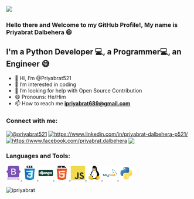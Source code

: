 ![](https://komarev.com/ghpvc/?username=ipriyabrat&color=47ccb3)

### Hello there and Welcome to my GitHub Profile!, My name is Priyabrat Dalbehera 😄

## I'm a Python Developer 💻, a Programmer💻, an Engineer 😅
- 👋 Hi, I’m @Priyabrat521
- 👀 I’m interested in coding
- 💞️ I’m looking for help with Open Source Contribution
- 😄 Pronouns: He/Him
- 📫 How to reach me **ipriyabrat689@gmail.com**

 

<h3 align="left">Connect with me:</h3>
<p align="left">
 
<a href="https://twitter.com/@priyabrat521" target="blank"><img align="center" src="https://raw.githubusercontent.com/rahuldkjain/github-profile-readme-generator/master/src/images/icons/Social/twitter.svg" alt="@priyabrat521" height="30" width="40" /></a>
<a href="https://www.linkedin.com/in/priyabrat-dalbehera-p521/" target="blank"><img align="center" src="https://raw.githubusercontent.com/rahuldkjain/github-profile-readme-generator/master/src/images/icons/Social/linked-in-alt.svg" alt="https://www.linkedin.com/in/priyabrat-dalbehera-p521/" height="30" width="40" /></a>
<a href="https://fb.com/https://www.facebook.com/priyabrat.dalbehera" target="blank"><img align="center" src="https://raw.githubusercontent.com/rahuldkjain/github-profile-readme-generator/master/src/images/icons/Social/facebook.svg" alt="https://www.facebook.com/priyabrat.dalbehera" height="30" width="40" /></a>
<a href="https://www.instagram.com/priyabrat_521/" target="blank"><img align="center" src="https://raw.githubusercontent.com/rahuldkjain/github-profile-readme-generator/master/src/images/icons/Social/instagram.svg" alt=" " height="30" width="40" /></a>
</p>

<h3 align="left">Languages and Tools:</h3>
<p align="left"> <a href="https://getbootstrap.com" target="_blank" rel="noreferrer"> <img src="https://raw.githubusercontent.com/devicons/devicon/master/icons/bootstrap/bootstrap-plain-wordmark.svg" alt="bootstrap" width="40" height="40"/> </a> <a href="https://www.w3schools.com/css/" target="_blank" rel="noreferrer"> <img src="https://raw.githubusercontent.com/devicons/devicon/master/icons/css3/css3-original-wordmark.svg" alt="css3" width="40" height="40"/> </a> <a href="https://www.djangoproject.com/" target="_blank" rel="noreferrer"> <img src="https://raw.githubusercontent.com/devicons/devicon/master/icons/django/django-original.svg" alt="django" width="40" height="40"/> </a> <a href="https://www.w3.org/html/" target="_blank" rel="noreferrer"> <img src="https://raw.githubusercontent.com/devicons/devicon/master/icons/html5/html5-original-wordmark.svg" alt="html5" width="40" height="40"/> </a> <a href="https://developer.mozilla.org/en-US/docs/Web/JavaScript" target="_blank" rel="noreferrer"> <img src="https://raw.githubusercontent.com/devicons/devicon/master/icons/javascript/javascript-original.svg" alt="javascript" width="40" height="40"/> </a> <a href="https://www.linux.org/" target="_blank" rel="noreferrer"> <img src="https://raw.githubusercontent.com/devicons/devicon/master/icons/linux/linux-original.svg" alt="linux" width="40" height="40"/> </a> <a href="https://www.mysql.com/" target="_blank" rel="noreferrer"> <img src="https://raw.githubusercontent.com/devicons/devicon/master/icons/mysql/mysql-original-wordmark.svg" alt="mysql" width="40" height="40"/> </a> <a href="https://www.python.org" target="_blank" rel="noreferrer"> <img src="https://raw.githubusercontent.com/devicons/devicon/master/icons/python/python-original.svg" alt="python" width="40" height="40"/> </a> </p>

<p><img align="center" src="https://github-readme-stats.vercel.app/api/top-langs?username=ipriyabrat&show_icons=true&locale=en&layout=compact" alt="ipriyabrat" /></p>
